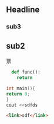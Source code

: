 ## Headline
### sub3
## sub2
票
```python
  def func():
    return 
```

```C++
int main(){
return 0;
}
cout <<sdfds
```

```html
<link>sdf</link>
```
 
